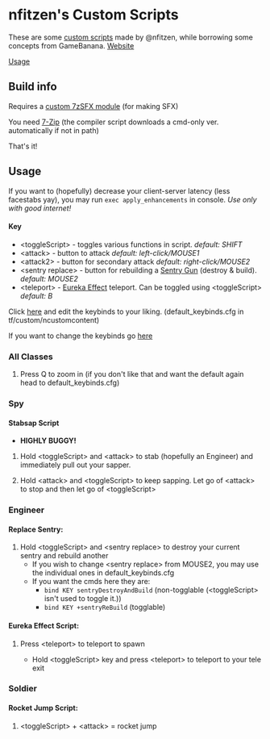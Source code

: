 # nfitzen's Custom Scripts

These are some [custom scripts](https://github.com/nfitzen/tf2-content/releases/latest) made by @nfitzen, while borrowing some concepts from GameBanana.
[Website](https://nathaniel.fitzenrider.com/tf2-content)

[Usage](#usage)

## Build info

Requires a [custom 7zSFX module](https://github.com/OlegScherbakov/7zSFX) \(for making SFX\)

You need [7-Zip](https://www.7-zip.org/) \(the compiler script downloads a cmd-only ver. automatically if not in path\)

That's it!


## Usage

If you want to \(hopefully\) decrease your client-server latency \(less facestabs yay\), you may run
`exec apply_enhancements` in console. _Use only with good internet!_

#### Key
 - \<toggleScript\> \- toggles various functions in script. _default: SHIFT_
 - \<attack\> \- button to attack _default: left\-click/MOUSE1_
 - \<attack2\> \- button for secondary attack _default: right\-click/MOUSE2_
 - \<sentry replace\> \- button for rebuilding a [Sentry Gun](https://wiki.teamfortress.com/wiki/Sentry_Gun) \(destroy & build\). _default: MOUSE2_
 - \<teleport\> \- [Eureka Effect](https://wiki.teamfortress.com/wiki/Eureka_Effect) teleport. Can be toggled
 using \<toggleScript\> _default: B_

Click [here](file:///C:/Program%20Files%20(x86)/Steam/steamapps/common/Team%20Fortress%202/tf/custom/ncustomcontent/cfg/default_keybinds.cfg)
and edit the keybinds to your liking. \(default_keybinds.cfg in tf/custom/ncustomcontent\)

If you want to change the keybinds go [here](https://wiki.teamfortress.com/wiki/Scripting#List_of_key_names)

### All Classes

1. Press Q to zoom in \(if you don't like that and want the default again head to default_keybinds.cfg\)

### Spy

#### Stabsap Script
 - **HIGHLY BUGGY!**

1. Hold \<toggleScript\> and \<attack\> to stab (hopefully an Engineer) and immediately pull out your sapper.

2. Hold \<attack\> and \<toggleScript\> to keep sapping. Let go of \<attack\> to stop and then let go of \<toggleScript\>

### Engineer

#### Replace Sentry:

1. Hold \<toggleScript\> and \<sentry replace\> to destroy your current sentry and rebuild another
    * If you wish to change \<sentry replace\> from MOUSE2, you may use the individual ones in default_keybinds.cfg
    * If you want the cmds here they are:
        * `bind KEY sentryDestroyAndBuild` \(non-togglable \(\<toggleScript\> isn't used to toggle it.\)\)
        * `bind KEY +sentryReBuild` \(togglable\)

#### Eureka Effect Script:

1. Press \<teleport\> to teleport to spawn

   * Hold \<toggleScript\> key and press \<teleport\> to teleport to your tele exit

### Soldier

#### Rocket Jump Script:

1. \<toggleScript\> + \<attack\> = rocket jump
